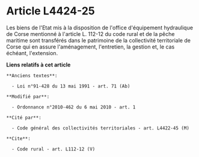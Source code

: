 # Article L4424-25

Les biens de l'Etat mis à la disposition de l'office d'équipement hydraulique de Corse mentionné à l'article L. 112-12 du
code rural et de la pêche maritime sont transférés dans le patrimoine de la collectivité territoriale de Corse qui en assure
l'aménagement, l'entretien, la gestion et, le cas échéant, l'extension.

**Liens relatifs à cet article**

	**Anciens textes**:

	  - Loi n°91-428 du 13 mai 1991 - art. 71 (Ab)

	**Modifié par**:

	  - Ordonnance n°2010-462 du 6 mai 2010 - art. 1

	**Cité par**:

	  - Code général des collectivités territoriales - art. L4422-45 (M)

	**Cite**:

	  - Code rural - art. L112-12 (V)
